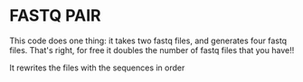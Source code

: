 # FASTQ PAIR

This code does one thing: it takes two fastq files, and generates four fastq files. That's right, for free it doubles the number of fastq files that you have!!

It rewrites the files with the sequences in order 
